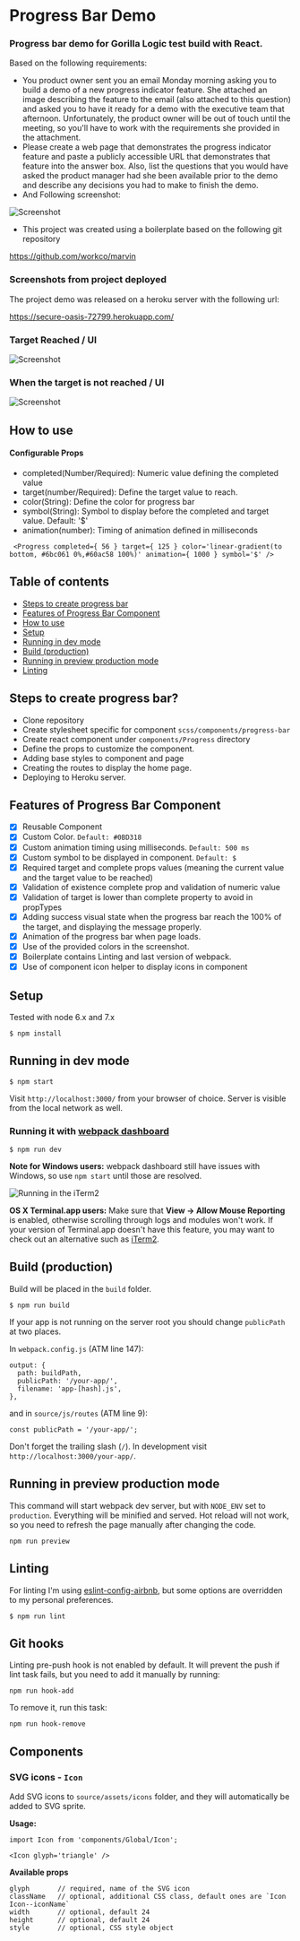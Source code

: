 # Progress Bar Demo
### Progress bar demo for Gorilla Logic test build with React.

Based on the following requirements:
- You product owner sent you an email Monday morning asking you to build a demo of a new progress indicator feature. She attached an image describing the feature to the email (also attached to this question) and asked you to have it ready for a demo with the executive team that afternoon. Unfortunately, the product owner will be out of touch until the meeting, so you'll have to work with the requirements she provided in the attachment.
- Please create a web page that demonstrates the progress indicator feature and paste a publicly accessible URL that demonstrates that feature into the answer box. Also, list the questions that you would have asked the product manager had she been available prior to the demo and describe any decisions you had to make to finish the demo.
- And Following screenshot:

![Screenshot](/gorillalogic.hirevue.png)

- This project was created using a boilerplate based on the following git repository

https://github.com/workco/marvin

### Screenshots from project deployed

The project demo was released on a heroku server with the following url:


https://secure-oasis-72799.herokuapp.com/

### Target Reached / UI 
![Screenshot](/target-reached-screenshot.png)
### When the target is not reached / UI 
![Screenshot](/marvin.png)

## How to use

#### Configurable Props

- completed(Number/Required): Numeric value defining the completed value
- target(number/Required): Define the target value to reach.
- color(String): Define the color for progress bar
- symbol(String): Symbol to display before the completed and target value. Default: '$'
- animation(number): Timing of animation defined in milliseconds

```
 <Progress completed={ 56 } target={ 125 } color='linear-gradient(to bottom, #6bc061 0%,#60ac58 100%)' animation={ 1000 } symbol='$' />
```

## Table of contents
* [Steps to create progress bar](#user-content-steps-to-create-progress-bar)
* [Features of Progress Bar Component](#user-content-features-of-progress-bar-component)
* [How to use](#user-content-how-to-use)
* [Setup](#user-content-setup)
* [Running in dev mode](#user-content-running-in-dev-mode)
* [Build (production)](#user-content-build-production)
* [Running in preview production mode](#user-content-running-in-preview-production-mode)
* [Linting](#user-content-linting)



## Steps to create progress bar?

- Clone repository
- Create stylesheet specific for component `scss/components/progress-bar`
- Create react component under `components/Progress` directory
- Define the props to customize the component.
- Adding base styles to component and page
- Creating the routes to display the home page.
- Deploying to Heroku server.



## Features of Progress Bar Component

- [x] Reusable Component
- [x] Custom Color.  `Default: #0BD318`
- [x] Custom animation timing using milliseconds. `Default: 500 ms`
- [x] Custom symbol to be displayed in component. `Default: $`
- [x] Required target and complete props values (meaning the current value and the target value to be reached)
- [x] Validation of existence complete prop and validation of numeric value
- [x] Validation of target is lower than complete property to avoid in propTypes 
- [x] Adding success visual state when the progress bar reach the 100% of the target, and displaying the message properly.
- [x] Animation of the progress bar when page loads.
- [x] Use of the provided colors in the screenshot.
- [x] Boilerplate contains Linting and last version of webpack.
- [x] Use of component icon helper to display icons in component

## Setup

Tested with node 6.x and 7.x

```
$ npm install
```

## Running in dev mode

```
$ npm start
```

Visit `http://localhost:3000/` from your browser of choice.
Server is visible from the local network as well.

### Running it with [webpack dashboard](https://github.com/FormidableLabs/webpack-dashboard)

```
$ npm run dev
```

**Note for Windows users:** webpack dashboard still have issues with Windows, so use `npm start` until those are resolved.

![Running in the iTerm2](http://i.imgur.com/3oKTWrv.png)

**OS X Terminal.app users:** Make sure that **View → Allow Mouse Reporting** is enabled, otherwise scrolling through logs and modules won't work. If your version of Terminal.app doesn't have this feature, you may want to check out an alternative such as [iTerm2](https://www.iterm2.com/).

## Build (production)

Build will be placed in the `build` folder.

```
$ npm run build
```

If your app is not running on the server root you should change `publicPath` at two places.

In `webpack.config.js` (ATM line 147):

```
output: {
  path: buildPath,
  publicPath: '/your-app/',
  filename: 'app-[hash].js',
},
```

and in `source/js/routes` (ATM line 9):

```
const publicPath = '/your-app/';
```

Don't forget the trailing slash (`/`). In development visit `http://localhost:3000/your-app/`.

## Running in preview production mode

This command will start webpack dev server, but with `NODE_ENV` set to `production`.
Everything will be minified and served.
Hot reload will not work, so you need to refresh the page manually after changing the code.

```
npm run preview
```

## Linting

For linting I'm using [eslint-config-airbnb](https://www.npmjs.com/package/eslint-config-airbnb),
but some options are overridden to my personal preferences.

```
$ npm run lint
```

## Git hooks

Linting pre-push hook is not enabled by default.
It will prevent the push if lint task fails,
but you need to add it manually by running:

```
npm run hook-add
```

To remove it, run this task:

```
npm run hook-remove
```

## Components

### SVG icons - `Icon`

Add SVG icons to `source/assets/icons` folder, and they will automatically be added to SVG sprite.

**Usage:**

```
import Icon from 'components/Global/Icon';

<Icon glyph='triangle' />
```

**Available props**

```
glyph       // required, name of the SVG icon
className   // optional, additional CSS class, default ones are `Icon Icon--iconName`
width       // optional, default 24
height      // optional, default 24
style       // optional, CSS style object
```
